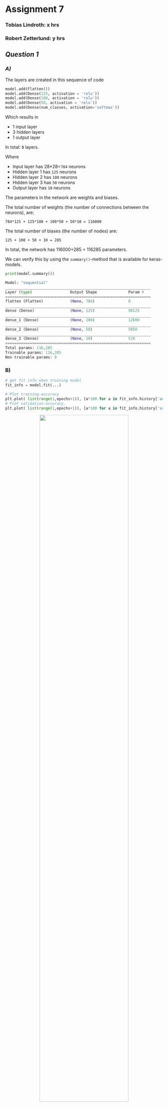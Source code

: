 # Assignment 7

### Tobias Lindroth: x hrs

### Robert Zetterlund: y hrs

## _Question 1_

### _A)_

The layers are created in this sequence of code

```python
model.add(Flatten())
model.add(Dense(125, activation = 'relu'))
model.add(Dense(100, activation = 'relu'))
model.add(Dense(50, activation = 'relu'))
model.add(Dense(num_classes, activation='softmax'))

```

Which results in

- 1 input layer
- 3 hidden layers
- 1 output layer

In total: **`5`** layers.

Where

- Input layer has 28\*28=`784` neurons
- Hidden layer 1 has `125` neurons
- Hidden layer 2 has `100` neurons
- Hidden layer 3 has `50` neurons
- Output layer has `10` neurons

The parameters in the network are weights and biases.

The total number of weights (the number of connections between the neurons), are:

```
784*125 + 125*100 + 100*50 + 50*10 = 116000
```

The total number of biases (the number of nodes) are:

```
125 + 100 + 50 + 10 = 285
```

In total, the network has 116000+285 = 116285 parameters.

We can verify this by using the `summary()`-method that is available for keras-models.

```python
print(model.summary())

Model: "sequential"
_________________________________________________________________
Layer (type)                 Output Shape              Param #
=================================================================
flatten (Flatten)            (None, 784)               0
_________________________________________________________________
dense (Dense)                (None, 125)               98125
_________________________________________________________________
dense_1 (Dense)              (None, 100)               12600
_________________________________________________________________
dense_2 (Dense)              (None, 50)                5050
_________________________________________________________________
dense_3 (Dense)              (None, 10)                510
=================================================================
Total params: 116,285
Trainable params: 116,285
Non-trainable params: 0
```

### B)

```python
# get fit_info when training model
fit_info = model.fit(...)

# Plot training-accuracy
plt.plot( list(range(1,epochs+1)), [a*100 for a in fit_info.history['accuracy']], marker='o', markerfacecolor='blue', markersize=8, color='skyblue', linewidth=2)
# Plot validation-accuracy.
plt.plot( list(range(1,epochs+1)), [a*100 for a in fit_info.history['val_accuracy']], marker='o', color='lime', markerfacecolor='green', markersize=8, linewidth=2)
```

<p align=center>
<img src="fig/Q1b.png" width="75%">
<p>

We get that the accuracy on the test dataset is approximately `97.46 %` for this network when using 10 epochs and a learning rate of 0.1.


## _Question 2_

###  A)

Similar as before, the learning rate is set to 0.1, and the layers of the model is:

```python  
train_model(
    #...
    [
     Flatten(),
     Dense(100, activation='relu'),
     Dense(10, activation='softmax')
    ],
    epochs=30,
    lr=0.1
)
```

<p align=center>
<img src="fig/q2a.png" width="75%">
<p>

Using this network, we get that the accuracy on the validation dataset after training with 30 epochs is approximately `97.54 %`.

### B)

To find the optimal learning rate, that is, the learning rate that yields the best accuarcy, we try some learning rates in the interval between 0.001 and 1.0.

```python
learningrates = [0.001, 0.005, 0.025, 0.05, 0.1, 0.25, 0.5, 1]

for learningRate in learningrates:
    for j in range(3):
        # train model with 10 epochs, store accuracy, learning rate
        train_model(...,lr=learningRate)

        accuracy += model.evaluate(x_test, y_test, verbose=0)[1]

    #calculate accuracy average
    accuracy /= 3
    # Add learning rate and the average accuracy to the list
    accuracies.append((learningRate,accuracy))

# get highest avg
bestAccuracy = max(accuracies, key=lambda item:item[1])
```

The results show that the optimal learning rate is approximately 0.5, which yields an accuracy of 97.8 %.

### C)

Similar as to above, we introduce an additional for-loop over neurons.

```python
neuronsToTry = [10, 25, 50, 100, 150, 250, 500, 750, 1000]
learningRatesToTry = [0.001, 0.005, 0.01, 0.05, 0.1]

for neurons in neuronsToTry:
    for lr in learningRatesToTry:
        # train with 10 epochs and evaluate

# line plot each learning rate:
for idx,lr in enumerate(learningRatesToTry):
    ## filter out learning rates for plot
    lr_df = df[df["learning rate"]==lr]
    ## used for equal spacing of x axis
    lr_df["x"] = x
    ## plot line
    lr_df.plot.line(x="x", y="accuracy", color=colors[idx], legend=True, marker='o', linewidth=2, ax=ax)
```

<p align=center>
<img src="fig/q2c.png" width="75%">
<p>

It appears that having more than 250 neurons seems redudant and that a learning rate of 0.1 is the best for all amounts of neurons.

Overall, the model that performs the best is the one with `1000` neurons and a learning rate of `0.1`, with an accuracy of `97.5%` on the validation set.

To show the optimal model we use the same code used in question 2 but with changed neurons and learning rate, shown below. 

```python
neurons_in_layer = 1000
learning_rate = 0.1
epochs = 30
```

<p align=center>
<img src="fig/q2c2.png" width="75%">
<p>

## _Question 3_

### A)

We add the gaussian noise layer as the first hidden layer, see code snippet below.

```python
[
    Flatten(),
    GaussianNoise(<standardDeviation>),
    Dense(100, activation='relu'),
    Dense(num_classes, activation='softmax'),
]
```

We use simple for loop and iterate over suggested standardDeviations.

```python
for standardDeviation in [0.1,1,10]:
    # train and evaluate model...
```

We calculate the different predictions score using the different standard deviations.

- `0.1` yields a test accuracy of 97.85 %
- `1` yields a test accuracy of 95.77 %
- `10` yields a test accuracy of 9.74 % 

**Can you come up with an argument for why adding noise like this could be a good idea in certain situations?**

When reading [Keras' documentation](https://keras.io/api/layers/regularization_layers/gaussian_noise/), we realize that what the noise layer essentially does is that it adds random noise to each input before handing the inputs to the next layer. 

By adding the noise layer as the first hidden layer we can make each input look a little bit different every time it is given to the network. Logically, it follows that this will decrease the risk of the network fitting individual points exactly. Hence, by adding random noise, we reduce overfitting. 

Reducing overfitting is important as it helps the model to be more generalized and work better on new, unseen data. If you for example have a small dataset, the model might not be very generalized as it likely will have been able to fit the data points in the training data set precisely. In such a case, adding noise could be a good idea as it will reduce overfitting.  


<!--- The reason we put Gaussian noise as the first hidden layer is because of the consensus within the community. 

According to [Jason Brownlee PhD](https://machinelearningmastery.com/train-neural-networks-with-noise-to-reduce-overfitting/), Gaussian noise can be useful to reduce overfitting. [to be continued] 
-->

### B)

We add l_2 regularization to the hidden layer, see code snippet below.

```python
[
    Flatten(),
    Dense(100, activation='relu', kernel_regularizer=l2(regParam)),
    Dense(num_classes, activation='softmax')
]
```

We use a simple for loop and iterate over some regularization parameters in the intervall [0.001, 01].

```python
for regParam in [0.001, 0.005, 0.01, 0.05, 0.1]:
    #train and evaluate model...
```
We get the following result: 

| reg param | Test loss | Test accuracy |
| --------- | --------- | ------------- |
| 0.001     | 0.12269   | 0.9768        |
| 0.005     | 0.18344   | 0.9671        |
| 0.01      | 0.24128   | 0.9552        |
| 0.05      | 0.48544   | 0.8988        |
| 0.1       | 0.98786   | 0.7328        |

In [question 2a](#question-2) we got a test accuracy of **`0.9754`** when using the same network, the same learning rate, and the same number of epochs, but without l_2 norm regularization. 

Hence it seems like adding l_2 regularization to our layer does **`not`** significantly improve the final prediction score, as we receive very similar results for all different simulations of the same model. We are not sure on why l_2 does not improve, but we can speculate.

Regularization is often used to reduce overfitting so that the model will work better on new, unseen data, and not only on the training data. The fact that regularization does not improve our network indicates that our network is not overfitting. 


<!--Reg param: 0.001 Test loss: 0.12269703298807144, Test accuracy 0.9768000245094299
Reg param: 0.005 Test loss: 0.1834477186203003, Test accuracy 0.9671000242233276
Reg param: 0.01 Test loss: 0.2412899136543274, Test accuracy 0.955299973487854
Reg param: 0.05 Test loss: 0.4854423701763153, Test accuracy 0.8988000154495239
Reg param: 0.1 Test loss: 0.9878652095794678, Test accuracy 0.7328000068664551
-->

## _Question 4_

### A)

<!--
Use at least one convolutional layer and try and create a network that can reach 99% accuracy on the validation data. If you choose to use any layers except convolutional layers and layers that you used in previous exercises, you must describe what they do. If you do not reach 99% accuracy, report your best performance and explain your attempts and thought process.
 -->

We create the following architecture for this assignment:

```python
 [
    GaussianNoise(0.1),
    Conv2D(45, (5,5), activation="relu", input_shape=input_shape, kernel_regularizer=l2(0.001)),
    MaxPooling2D(2,2),
    Conv2D(60,(5,5), activation="relu", input_shape=input_shape),
    MaxPooling2D(2,2),
    Flatten(),
    Dense(num_classes, activation='softmax')
]
```
We achieve a validation accuracy of `99.1%`. The new type of layers that we introduce are convulutional layers (`Conv2D`) and max pooling layers (`MaxPooling2D`). 

`Conv2D` works by introducing the concept of features within the image. It aims to solve the issue that fully connected layers have trouble with, *the spatial structure of images*. Essentially, by examining (in our case) multiple 5x5 sections of the image, it is possible to determine the presence of certain features *appearing* or not.  If we were to search for edges, it could be beneficial to search for vertical lines. Then we would examine multiple 5x5 sections of the image with a *feature map* primed to detect said edges. Conceptually this is how we would want it to work, but the model changes feature maps to optimize itself and the conceptual approach might not suit the model.

`MaxPooling2D` is a layer that paired with convolutional layers highlight the features detected in a summarized way. By applying pooling over the previous layer, the previous layer can be condensed. Max pooling (with stride=1) condenses every 2x2 matrix in the previous layer to a single node by selecting the maximum value, reducing the size by a factor of 2. Pooling are useful for detecting small changes of feature activation in the convolutional layer.  

### B)

<!--
What is a benefit of using convolutional layers over fully connected ones?
--->

One benefit of convolutional networks compared to fully connected ones is that they still can recognize an image even though the image has been slightly shifted. In the context of recognizing digits, the convolutional should be able to recognize a digit even though the digits are placed a bit different in the image (e.g. slightly to the left or to the right, see figures below) compared to the images in the training dataset.

<p align="center">
    <img src="fig/zero.png" width="30%">  
    <br>
    <img src="fig/zero_shifted.png" width="30%">
    <p align="center">Shifting the digit slightly to the right.<p>  
<p>

We implement this type of shifting using `np.roll` in the code section below. 

```python
def roll(data, direction, steps):
    #rigth
    if direction == 1:
        return np.roll(data,steps,axis=1)  
    #left    
    elif direction == 2:
        return np.roll(data,-1*steps,axis=1)
    # UP
    elif direction == 3:
        return np.roll(data, -1*steps,axis = 0)
    # Down    
    elif direction == 4:
        return np.roll(data,steps,axis = 0)
```

When shifting all the images in the validation dataset 3 pixels to the right, we indeed get that the convolutional network from question 4a performs much better than the fully connected network from question 2a. 

- Convolutional network: 90.1 % accuracy
- Fully connected network 57.1 % accuracy

Another benefit of using convolutional networks is that it will need fewer parameters than a fully connected one. This makes it more efficient when it comes to memory and complexity. The reason why it needs fewer parameters is that it uses shared weights and biases. Each of the hidden neurons in a feature map will have the same array of weights and the same bias. This means that a convolutional layer with 3 feature maps and windows of 5\*5 neurons will have only 3\*5\*5 + 3=78 parameters. 



